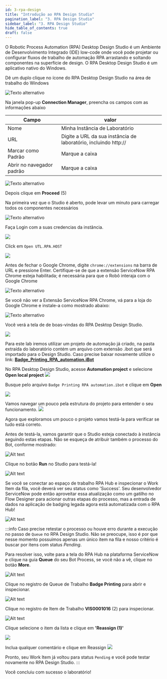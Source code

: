 ```yaml
---
id: 3-rpa-design
title: "Introdução ao RPA Design Studio"
pagination_label: "3. RPA Design Studio"
sidebar_label: "3. RPA Design Studio"
hide_table_of_contents: true
draft: false
---
```


O Robotic Process Automation (RPA) Desktop Design Studio é um Ambiente de Desenvolvimento Integrado (IDE) low-code onde você pode projetar ou configurar fluxos de trabalho de automação RPA arrastando e soltando componentes na superfície de design. O RPA Desktop Design Studio é um aplicativo nativo do Windows.

Dê um duplo clique no ícone do RPA Desktop Design Studio na área de trabalho do Windows

![Texto alternativo](../img/2023-10-02_11-03-24.png)

Na janela pop-up **Connection Manager**, preencha os campos com as informações abaixo

   | Campo | valor |
   |-------|-------|
   | Nome | Minha Instância de Laboratório |
   | URL | Digite a URL da sua instância de laboratório, incluindo http:// |
   | Marcar como Padrão | Marque a caixa |
   | Abrir no navegador padrão | Marque a caixa |

![Texto alternativo](../img/2023-10-02_11-05-55.png)

Depois clique em **Proceed** (5)

Na primeira vez que o Studio é aberto, pode levar um minuto para carregar todos os componentes necessários

![Texto alternativo](../img/2023-10-02_11-12-08.png)

Faça Login com a suas credencias da instância.

![](../images/2024-12-10-23-04-03.png)

Click em `Open UTL.RPA.HOST`

![](../images/2024-12-10-23-04-44.png)

Antes de fechar o Google Chrome, digite `chrome://extensions` na barra de URL e pressione Enter. Certifique-se de que a extensão ServiceNow RPA Chrome esteja habilitada; é necessária para que o Robô interaja com o Google Chrome

![Texto alternativo](../img/2023-10-02_11-43-52.png)

Se você não ver a Extensão ServiceNow RPA Chrome, vá para a loja do Google Chrome e instale-a como mostrado abaixo:

![Texto alternativo](<../img/2023-10-04_08-23-23(1).gif>)

Você verá a tela de de boas-vindas do RPA Desktop Design Studio.

![](../images/2024-12-10-23-08-45.png)

Para este lab iremos utilizar um projeto de automação já criado, na pasta extraída do laboratório contém um arquivo com extensão .ibot que será importado para o Design Studio. Caso precise baixar novamente utilize o link: **[Badge_Printing_RPA_automation.iBot](../downloads/Badge_Printing_RPA_automation.iBot)**

No RPA Desktop Design Studio, acesse **Automation project** e selecione **Open local project**
![](../images/2024-12-10-23-17-35.png)

Busque pelo arquivo `Badge Printing RPA automation.ibot` e clique em **Open**

![](../images/2024-12-10-23-19-01.png)

Vamos navegar um pouco pela estrutura do projeto para entender o seu funcionamento.
![](../images/2024-12-10-23-21-37.png)


Agora que exploramos um pouco o projeto vamos testá-la para verificar se tudo está correto.

Antes de testá-la, vamos garantir que o Studio esteja conectado à instância seguindo estas etapas. Não se esqueça de atribuir também o processo do Bot, conforme mostrado:

![Alt text](../img/2023-10-03_13-00-40(1).gif)

Clique no botão **Run** no Studio para testá-la!

![Alt text](../img/2023-10-03_13-21-45(2).gif)

Se você se conectar ao espaço de trabalho RPA Hub e inspecionar o Work Item da fila, você deverá ver seu status como 'Success'. Seu desenvolvedor ServiceNow pode então aproveitar essa atualização como um gatilho no Flow Designer para acionar outras etapas do processo, mas a entrada de dados na aplicação de badging legada agora está automatizada com o RPA Hub!

![Alt text](../img/2023-10-03_13-26-22(1).gif)

:::info
Caso precise retestar o processo ou houve erro durante a execução no passo de `Queue` no RPA Design Studio. Não se preocupe, isso é por que nesse momento possuimos apenas um único item na fila e nosso critério é buscar por itens com status *Pending*.

Para resolver isso, volte para a tela do RPA Hub na plataforma ServiceNow e clique na guia **Queue** do seu Bot Process, se você não a vê, clique no botão **More**.

![Alt text](../img/2023-10-02_10-14-48.png)

Clique no registro de Queue de Trabalho **Badge Printing** para abrir e inspecionar.

![Alt text](../img/2023-10-02_10-21-07.png)

Clique no registro de Item de Trabalho **VIS0001016** (2) para inspecionar.

![Alt text](../img/2023-10-02_10-22-45.png)

Clique selecione o item da lista e clique em **'Reassign (1)'**

![](../images/2024-12-11-16-48-30.png)

Inclua qualquer comentário e clique em Reassign
![](../images/2024-12-11-16-49-36.png)

Pronto, seu Work Item já voltou para status `Pending` e você pode testar novamente no RPA Design Studio.
:::


Você concluiu com sucesso o laboratório!
